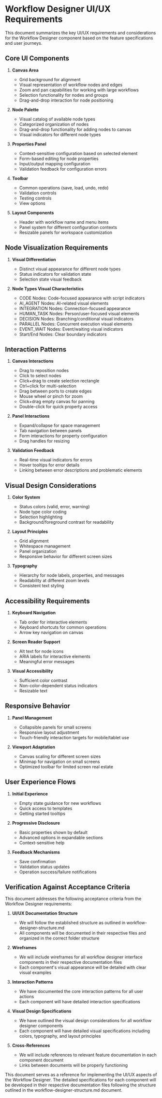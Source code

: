 # Workflow Designer UI/UX Requirements

This document summarizes the key UI/UX requirements and considerations for the Workflow Designer component based on the feature specifications and user journeys.

## Core UI Components

1. **Canvas Area**
   - Grid background for alignment
   - Visual representation of workflow nodes and edges
   - Zoom and pan capabilities for working with large workflows
   - Selection functionality for nodes and groups
   - Drag-and-drop interaction for node positioning

2. **Node Palette**
   - Visual catalog of available node types
   - Categorized organization of nodes
   - Drag-and-drop functionality for adding nodes to canvas
   - Visual indicators for different node types

3. **Properties Panel**
   - Context-sensitive configuration based on selected element
   - Form-based editing for node properties
   - Input/output mapping configuration
   - Validation feedback for configuration errors

4. **Toolbar**
   - Common operations (save, load, undo, redo)
   - Validation controls
   - Testing controls
   - View options

5. **Layout Components**
   - Header with workflow name and menu items
   - Panel system for different configuration contexts
   - Resizable panels for workspace customization

## Node Visualization Requirements

1. **Visual Differentiation**
   - Distinct visual appearance for different node types
   - Status indicators for validation state
   - Selection state visual feedback

2. **Node Types Visual Characteristics**
   - CODE Nodes: Code-focused appearance with script indicators
   - AI_AGENT Nodes: AI-related visual elements
   - INTEGRATION Nodes: Connection-focused appearance
   - HUMAN_TASK Nodes: Person/user-focused visual elements
   - DECISION Nodes: Branching/conditional visual indicators
   - PARALLEL Nodes: Concurrent execution visual elements
   - EVENT_WAIT Nodes: Event/waiting visual indicators
   - Start/End Nodes: Clear boundary indicators

## Interaction Patterns

1. **Canvas Interactions**
   - Drag to reposition nodes
   - Click to select nodes
   - Click+drag to create selection rectangle
   - Ctrl+click for multi-selection
   - Drag between ports to create edges
   - Mouse wheel or pinch for zoom
   - Click+drag empty canvas for panning
   - Double-click for quick property access

2. **Panel Interactions**
   - Expand/collapse for space management
   - Tab navigation between panels
   - Form interactions for property configuration
   - Drag handles for resizing

3. **Validation Feedback**
   - Real-time visual indicators for errors
   - Hover tooltips for error details
   - Linking between error descriptions and problematic elements

## Visual Design Considerations

1. **Color System**
   - Status colors (valid, error, warning)
   - Node type color coding
   - Selection highlighting
   - Background/foreground contrast for readability

2. **Layout Principles**
   - Grid alignment
   - Whitespace management
   - Panel organization
   - Responsive behavior for different screen sizes

3. **Typography**
   - Hierarchy for node labels, properties, and messages
   - Readability at different zoom levels
   - Consistent text styling

## Accessibility Requirements

1. **Keyboard Navigation**
   - Tab order for interactive elements
   - Keyboard shortcuts for common operations
   - Arrow key navigation on canvas

2. **Screen Reader Support**
   - Alt text for node icons
   - ARIA labels for interactive elements
   - Meaningful error messages

3. **Visual Accessibility**
   - Sufficient color contrast
   - Non-color-dependent status indicators
   - Resizable text

## Responsive Behavior

1. **Panel Management**
   - Collapsible panels for small screens
   - Responsive layout adjustment
   - Touch-friendly interaction targets for mobile/tablet use

2. **Viewport Adaptation**
   - Canvas scaling for different screen sizes
   - Minimap for navigation on small screens
   - Optimized toolbar for limited screen real estate

## User Experience Flows

1. **Initial Experience**
   - Empty state guidance for new workflows
   - Quick access to templates
   - Getting started tooltips

2. **Progressive Disclosure**
   - Basic properties shown by default
   - Advanced options in expandable sections
   - Context-sensitive help

3. **Feedback Mechanisms**
   - Save confirmation
   - Validation status updates
   - Operation success/failure notifications

## Verification Against Acceptance Criteria

This document addresses the following acceptance criteria from the Workflow Designer requirements:

1. **UI/UX Documentation Structure**
   - We will follow the established structure as outlined in workflow-designer-structure.md
   - All components will be documented in their respective files and organized in the correct folder structure

2. **Wireframes**
   - We will include wireframes for all workflow designer interface components in their respective documentation files
   - Each component's visual appearance will be detailed with clear visual examples

3. **Interaction Patterns**
   - We have documented the core interaction patterns for all user actions 
   - Each component will have detailed interaction specifications

4. **Visual Design Specifications**
   - We have outlined the visual design considerations for all workflow designer components
   - Each component will have detailed visual specifications including colors, typography, and layout principles

5. **Cross-References**
   - We will include references to relevant feature documentation in each component document
   - Links between documents will be properly functioning

This document serves as a reference for implementing the UI/UX aspects of the Workflow Designer. The detailed specifications for each component will be developed in their respective documentation files following the structure outlined in the workflow-designer-structure.md document. 